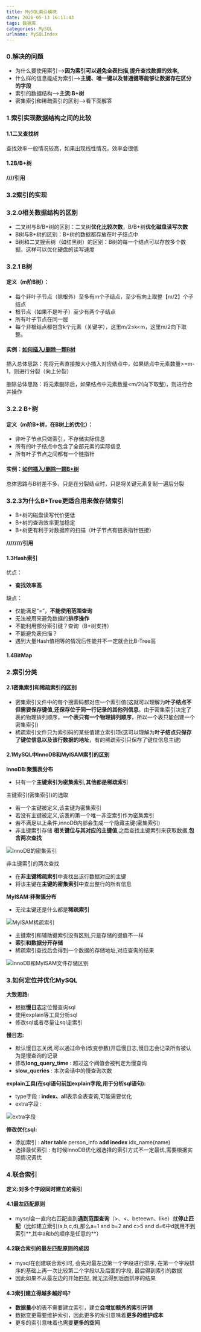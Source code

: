 ```yaml
---
title: MySQL索引模块
date: 2020-05-13 16:17:43
tags: 数据库
categories: MySQL
urlname: MySQLIndex
---
```


### 0.解决的问题

- 为什么要使用索引–>**因为索引可以避免全表扫描,提升查找数据的效率,**
- 什么样的信息能成为索引–>**主键、唯一键以及普通键等能够让数据存在区分的字段**
- 索引的数据结构–>**主流:B+树**
- 密集索引和稀疏索引的区别–>看下面解答

###  1.索引实现数据结构之间的比较

#### 1.1二叉查找树

查找效率一般情况较高，如果出现线性情况，效率会很低

#### 1.2B/B+树

**////引用**

### 3.2索引的实现

### 3.2.0相关数据结构的区别

- 二叉树与B/B+树的区别：二叉树**优化比较次数**，B/B+树**优化磁盘读写次数**
- B树与B+树的区别：B+树的数据都存放在叶子结点中
- B树和二叉搜索树（如红黑树）的区别：B树的每一个结点可以存放多个数据，这样可以优化硬盘的读写速度

### 3.2.1 B树

#### 定义（m阶B树）：

- 每个非叶子节点（除根外）至多有m个子结点，至少有向上取整【m/2】个子结点
- 根节点（如果不是叶子）至少有两个子结点
- 所有叶子节点在同一层
- 每个非根结点都包含k个元素（关键字），这里m/2≤k<m，这里m/2向下取整。

#### 实例：[如何插入/删除一颗B树](https://www.cnblogs.com/nullzx/p/8729425.html)

插入总体思路：先将元素直接按大小插入对应结点中，如果结点中元素数量>=m-1，则进行分裂（向上分裂）

删除总体思路：将元素删除后，如果结点中元素数量<m/2(向下取整)，则进行合并操作

### 3.2.2 B+树

#### 定义（m阶B+树，在B树上的优化）：

- 非叶子节点只做索引，不存储实际信息
- 所有的叶子结点中包含了全部元素的实际信息
- 所有叶子节点之间都有一个链指针

#### 实例：[如何插入/删除一颗B+树](https://www.cnblogs.com/nullzx/p/8729425.html)

总体思路与B树差不多，只是在分裂结点时，只是将关键元素复制一遍后分裂

### 3.2.3为什么B+Tree更适合用来做存储索引

- B+树的磁盘读写代价更低
- B+树的查询效率更加稳定
- B+树更有利于对数据库的扫描（叶子节点有链表指针链接）

**////////引用**

#### 1.3Hash索引

优点：

- **查找效率高**

缺点：

- 仅能满足“=”，**不能使用范围查询**
- 无法被用来避免数据的**排序操作**
- 不能利用部分索引键？查询（B+树支持）
- 不能避免表扫描？
- 遇到大量Hash值相等的情况后性能并不一定就会比B-Tree高

#### 1.4BitMap

### 2.索引分类

#### 2.1密集索引和稀疏索引的区别

- 密集索引文件中的每个搜索码都对应一个索引值(这就可以理解为**叶子结点不但需要保存键值,还保存位于同一行记录的其他列信息**。由于密集索引决定了表的物理排列顺序，**一个表只有一个物理排列顺序**，所以一个表只能创建一个密集索引)
- 稀疏索引文件只为索引码的某些值建立索引项(这可以理解为**叶子结点只保存了键位信息以及该行数据的地址**，有的稀疏索引只保存了键位信息主键)

#### 2.1MySQL中InnoDB和MyISAM索引的区别

**InnoDB:聚簇表分布**

- 只有一个**主键索引为密集索引,其他都是稀疏索引**

主键索引(密集索引)的选取

- 若一个主键被定义,该主键为密集索引
- 若没有主键被定义,该表的第一个唯一非空索引作为密集索引
- 若不满足以上条件,innoDB内部会生成一个隐藏主键(密集索引)
- 非主键索引存储 **相关键位与其对应的主键值**,之后查找主键索引来获取数据,**包含两次查找**

![InnoDB的密集索引](https://pic.rmb.bdstatic.com/bjh/e8c6cc75986aa242aa67426e2d7dcd1c.jpeg)

非主键索引的两次查找

- 在**非主键稀疏索引**中查找出该行数据对应的主键
- 将该主键在**主键的密集索引**中查出整行的所有信息

**MyISAM:非聚簇分布**

- 无论主键还是什么都是**稀疏索引**

![MyISAM稀疏索引](https://pic.rmb.bdstatic.com/bjh/c976d0ec57537f269f37b43d62e78bca.jpeg)

- 主键索引和辅助键索引没有区别,只是存储的键值不一样
- **索引和数据分开存储**
- 稀疏索引查找后会得到一个数据的存储地址,对应查询的结果

![InnoDB和MyISAM文件存储区别](https://pic.rmb.bdstatic.com/bjh/0944b3986fd7e6ecfe21e80d7813965c.png)

### 3.如何定位并优化MySQL

**大致思路:**

- 根据**慢日志**定位慢查询sql
- 使用explain等工具分析sql
- 修改sql或者尽量让sql走索引

**慢日志:**

- 默认慢日志关闭,可以通过命令(改变参数)开启慢日志,慢日志会记录所有被认为是慢查询的记录
- 修改**long_query_time** : 超过这个阀值会被判定为慢查询
- **slow_queries** : 本次会话中的慢查询次数

**explain工具(在sql语句前加explain字段,用于分析sql语句):**

- type字段 : **index、all**表示全表查询,可能需要优化
- extra字段 :

![extra字段](https://pic.rmb.bdstatic.com/bjh/80e1fcabc5972452605b4168769a1198.jpeg)

**修改优化sql:**

- 添加索引 : **alter table** person_info **add inedex** idx_name(name)
- 选择最优索引 : 有时候InnoDB优化器选择的索引方式不一定最优,需要根据实际情况调优

### 4.联合索引

**定义:对多个字段同时建立的索引**

#### 4.1最左匹配原则

- mysql会一直向右匹配直到**遇到范围查询**（>、<、beteewn、like）就**停止匹配**（比如建立索引(a,b,c,d),那么a=1 and b=2 and c>5 and d=6中d就用不到索引**,其中a和b的顺序是任意的**）

#### 4.2联合索引的最左匹配原则的成因

- mysql在创建联合索引时, 会先对最左边第一个字段进行排序, 在第一个字段排序的基础上再一次比较第二个字段以及后面的字段, 最后得到索引的数据
- 因此如果不从最左边的开始匹配, 就无法得到后面排序的结果

#### 4.3索引建立得越多越好吗?

- **数据量小**的表不需要建立索引，建立**会增加额外的索引开销**
- 数据变更需要维护索引，因此更多的索引意味着**更多的维护成本**
- 更多的索引意味着也需要**更多的空间**

 